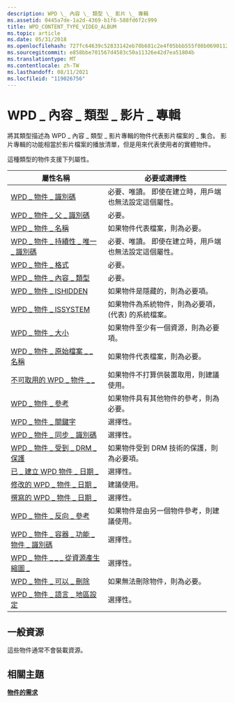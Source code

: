 ```yaml
---
description: WPD \_ 內容 \_ 類型 \_ 影片 \_ 專輯
ms.assetid: 0445a7de-1a2d-4369-b1f6-588fd6f2c999
title: WPD_CONTENT_TYPE_VIDEO_ALBUM
ms.topic: article
ms.date: 05/31/2018
ms.openlocfilehash: 727fc64639c52833142eb70b681c2e4f05bbb555f08b069011238deb0df0e3c7
ms.sourcegitcommit: e858bbe701567d4583c50a11326e42d7ea51804b
ms.translationtype: MT
ms.contentlocale: zh-TW
ms.lasthandoff: 08/11/2021
ms.locfileid: "119026756"
---
```

# <a name="wpd_content_type_video_album"></a>WPD \_ 內容 \_ 類型 \_ 影片 \_ 專輯

將其類型描述為 WPD \_ 內容 \_ 類型 \_ 影片專輯的物件代表影片檔案的 \_ 集合。 影片專輯的功能相當於影片檔案的播放清單，但是用來代表使用者的實體物件。

這種類型的物件支援下列屬性。



|  屬性名稱                             | 必要或選擇性              |
|-----------------------------------------------------------------------------------------------------------------------|--------------------------------------------------------------------------------|
| [WPD \_ 物件 \_ 識別碼](object-properties.md)                                                                | 必要、唯讀。 即使在建立時，用戶端也無法設定這個屬性。 |
| [WPD \_ 物件 \_ 父 \_ 識別碼](object-properties.md)                                                 | 必要。                                                                      |
| [WPD \_ 物件 \_ 名稱](object-properties.md)                                                            | 如果物件代表檔案，則為必要。                                      |
| [WPD \_ 物件 \_ 持續性 \_ 唯一 \_ 識別碼](object-properties.md)                          | 必要、唯讀。 即使在建立時，用戶端也無法設定這個屬性。 |
| [WPD \_ 物件 \_ 格式](object-properties.md)                                                        | 必要。                                                                      |
| [WPD \_ 物件 \_ 內容 \_ 類型](object-properties.md)                                           | 必要。                                                                      |
| [WPD \_ 物件 \_ ISHIDDEN](object-properties.md)                                                    | 如果物件是隱藏的，則為必要項。                                              |
| [WPD \_ 物件 \_ ISSYSTEM](object-properties.md)                                                    | 如果物件為系統物件，則為必要項， (代表) 的系統檔案。          |
| [WPD \_ 物件 \_ 大小](object-properties.md)                                                            | 如果物件至少有一個資源，則為必要項。                              |
| [WPD \_ 物件 \_ 原始檔案 \_ \_ 名稱](object-properties.md)                              | 如果物件代表檔案，則為必要。                                      |
| [不可取用的 WPD \_ 物件 \_ \_](object-properties.md)                                       | 如果物件不打算供裝置取用，則建議使用。          |
| [WPD \_ 物件 \_ 參考](object-properties.md)                                                | 如果物件具有其他物件的參考，則為必要。                        |
| [WPD \_ 物件 \_ 關鍵字](object-properties.md)                                                    | 選擇性。                                                                      |
| [WPD \_ 物件 \_ 同步 \_ 識別碼](object-properties.md)                                                     | 選擇性。                                                                      |
| [WPD \_ 物件 \_ 受到 \_ DRM \_ 保護](object-properties.md)                                  | 如果物件受到 DRM 技術的保護，則為必要項。                         |
| [已 \_ 建立 WPD 物件 \_ 日期 \_](object-properties.md)                                           | 選擇性。                                                                      |
| [修改的 WPD \_ 物件 \_ 日期 \_](object-properties.md)                                         | 建議使用。                                                                   |
| [撰寫的 WPD \_ 物件 \_ 日期 \_](object-properties.md)                                         | 選擇性。                                                                      |
| [WPD \_ 物件 \_ 反向 \_ 參考](object-properties.md)                                                                | 如果物件是由另一個物件參考，則建議使用。                     |
| [WPD \_ 物件 \_ 容器 \_ 功能 \_ 物件 \_ 識別碼](object-properties.md)     | 選擇性。                                                                      |
| [WPD \_ 物件 \_ \_ \_ 從資源產生縮圖 \_](object-properties.md) | 選擇性。                                                                      |
| [WPD \_ 物件 \_ 可以 \_ 刪除](object-properties.md)                                                                     | 如果無法刪除物件，則為必要。                                      |
| [WPD \_ 物件 \_ 語言 \_ 地區設定](object-properties.md)                                                                | 選擇性。                                                                      |



 

## <a name="typical-resources"></a>一般資源

這些物件通常不會裝載資源。

## <a name="related-topics"></a>相關主題

<dl> <dt>

[**物件的需求**](requirements-for-objects.md)
</dt> </dl>

 

 



